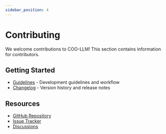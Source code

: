```yaml
---
sidebar_position: 4
---
```


# Contributing

We welcome contributions to COO-LLM! This section contains information for contributors.

## Getting Started

- [Guidelines](Contributing/Guidelines.md) - Development guidelines and workflow
- [Changelog](Contributing/Changelog.md) - Version history and release notes

## Resources

- [GitHub Repository](https://github.com/your-org/coo-llm)
- [Issue Tracker](https://github.com/your-org/coo-llm/issues)
- [Discussions](https://github.com/your-org/coo-llm/discussions)